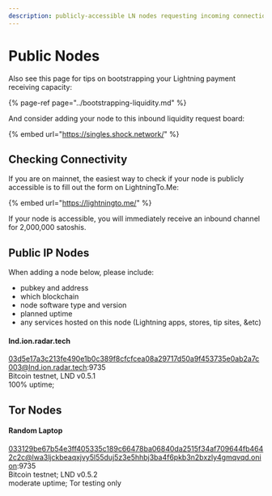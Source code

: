 ```yaml
---
description: publicly-accessible LN nodes requesting incoming connections
---
```


# Public Nodes

Also see this page for tips on bootstrapping your Lightning payment receiving capacity:

{% page-ref page="../bootstrapping-liquidity.md" %}

And consider adding your node to this inbound liquidity request board:

{% embed url="https://singles.shock.network/" %}

## Checking Connectivity

If you are on mainnet, the easiest way to check if your node is publicly accessible is to fill out the form on LightningTo.Me:

{% embed url="https://lightningto.me/" %}

If your node is accessible, you will immediately receive an inbound channel for 2,000,000 satoshis.

## Public IP Nodes

When adding a node below, please include:

* pubkey and address
* which blockchain
* node software type and version
* planned uptime
* any services hosted on this node \(Lightning apps, stores, tip sites, &etc\)

#### lnd.ion.radar.tech

03d5e17a3c213fe490e1b0c389f8cfcfcea08a29717d50a9f453735e0ab2a7c003@lnd.ion.radar.tech:9735  
Bitcoin testnet, LND v0.5.1  
100% uptime; 

## Tor Nodes

#### Random Laptop

033129be67b54e3ff405335c189c66478ba06840da2515f34af709644fb4642c2c@lwa3ljckbeaqxjvy5l55duj5z3e5hhbj3ba4f6pkb3n2bxzly4gmqvqd.onion:9735  
Bitcoin testnet; LND v0.5.2  
moderate uptime; Tor testing only

